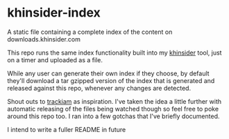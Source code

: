 # khinsider-index
A static file containing a complete index of the content on downloads.khinsider.com

This repo runs the same index functionality built into my [khinsider](https://github.com/marcus-crane/khinsider/tree/v2) tool, just on a timer and uploaded as a file.

While any user can generate their own index if they choose, by default they'll download a tar gzipped version of the index that is generated and released against this repo, whenever any changes are detected.

Shout outs to [trackiam](https://github.com/glassechidna/trackiam) as inspiration. I've taken the idea a little further with automatic releasing of the files being watched though so feel free to poke around this repo too. I ran into a few gotchas that I've briefly documented.

I intend to write a fuller README in future
